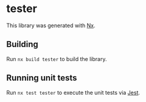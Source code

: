 # tester

This library was generated with [Nx](https://nx.dev).

## Building

Run `nx build tester` to build the library.

## Running unit tests

Run `nx test tester` to execute the unit tests via [Jest](https://jestjs.io).
